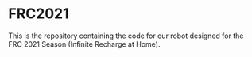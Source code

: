 # FRC2021
This is the repository containing the code for our robot designed for the FRC 2021 Season (Infinite Recharge at Home).
